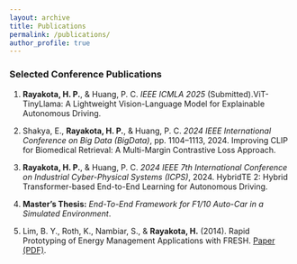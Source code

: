 ```yaml
---
layout: archive
title: Publications
permalink: /publications/
author_profile: true
---
```


### Selected Conference Publications

1. **Rayakota, H. P.**, & Huang, P. C. *IEEE ICMLA 2025* (Submitted).ViT-TinyLlama: A Lightweight Vision-Language Model for Explainable Autonomous Driving.

2. Shakya, E., **Rayakota, H. P.**, & Huang, P. C. *2024 IEEE International Conference on Big Data (BigData)*, pp. 1104–1113, 2024. Improving CLIP for Biomedical Retrieval: A Multi-Margin Contrastive Loss Approach.

3. **Rayakota, H. P.**, & Huang, P. C. *2024 IEEE 7th International Conference on Industrial Cyber-Physical Systems (ICPS)*, 2024. HybridTE 2: Hybrid Transformer-based End-to-End Learning for Autonomous Driving.

4. **Master’s Thesis:** *End-To-End Framework for F1/10 Auto-Car in a Simulated Environment*.

5. Lim, B. Y., Roth, K., Nambiar, S., & **Rayakota, H.** (2014). Rapid Prototyping of Energy Management Applications with FRESH. [Paper (PDF)](https://energytaxincentives.org/files/proceedings/2014/data/papers/11-763.pdf).
